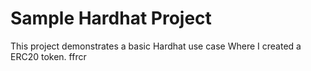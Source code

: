 # Sample Hardhat Project

This project demonstrates a basic Hardhat use case Where I created a ERC20 token.
ffrcr

